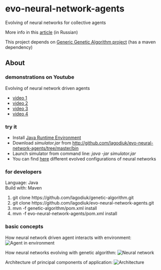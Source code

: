 evo-neural-network-agents
=========================

Evolving of neural networks for collective agents

More info in this [article](http://habrahabr.ru/post/168067/) (in Russian)

This project depends on [Generic Genetic Algorithm project](http://github.com/lagodiuk/genetic-algorithm) (has a maven dependency)

## About ##

### demonstrations on Youtube ###
Evolving of neural network driven agents
* [video 1](http://www.youtube.com/watch?v=QV1EML_BWDc)
* [video 2](http://www.youtube.com/watch?v=fxOeVCZmc1Y)
* [video 3](http://www.youtube.com/watch?v=hDnLhehf4lU)
* [video 4](http://www.youtube.com/watch?v=3nZETrsCMgw)


### try it ###
* Install [Java Runtime Environment](http://www.java.com/en/download/help/download_options.xml)
* Download <i>simulator.jar</i> from http://github.com/lagodiuk/evo-neural-network-agents/tree/master/bin
* Launch simulator from command line: <i>java -jar simulator.jar</i>
* You can find [here](http://github.com/lagodiuk/evo-neural-network-agents/tree/master/brains) different evolved configurations of neural networks


### for developers ###
Language: Java <br/>
Build with: Maven <br/>
<ol>
<li> git clone https://github.com/lagodiuk/genetic-algorithm.git </li>
<li> git clone https://github.com/lagodiuk/evo-neural-network-agents.git </li>
<li> mvn -f genetic-algorithm/pom.xml install </li>
<li> mvn -f evo-neural-network-agents/pom.xml install </li>
</ol>

### basic concepts ###
How neural network driven agent interacts with environment:
![Agent in environment](https://raw.github.com/lagodiuk/evo-neural-network-agents/blob/master/about/agent.png)

How neural networks evolving with genetic algorithm:
![Neural network](https://raw.github.com/lagodiuk/evo-neural-network-agents/blob/master/about/agent.png)

Architecture of principal components of application:
![Architecture](https://raw.github.com/lagodiuk/evo-neural-network-agents/blob/master/about/architecture.png)